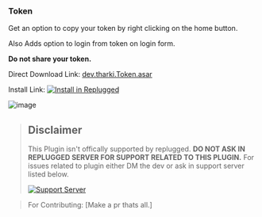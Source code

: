 ### Token

Get an option to copy your token by right clicking on the home button.

Also Adds option to login from token on login form.

**Do not share your token.**

Direct Download Link:
[dev.tharki.Token.asar](https://github.com/Tharki-God/Token/releases/latest/download/dev.tharki.Token.asar)

Install Link:
[![Install in Replugged](https://img.shields.io/badge/-Install%20in%20Replugged-blue?style=for-the-badge&logo=none)](https://replugged.dev/install?identifier=Tharki-God/Token&source=github)

![image](https://tharki-god.github.io/files-random-host/bdpluginsassets/token.png)

> ## Disclaimer
>
> This Plugin isn't offically supported by replugged.
>**DO NOT ASK IN REPLUGGED SERVER FOR SUPPORT RELATED TO THIS PLUGIN.**
> For issues related to plugin either DM the dev or ask in support server listed below.
>
> [![Support Server](https://discordapp.com/api/guilds/919649417005506600/widget.png?style=banner3)](https://discord.gg/SgKSKyh9gY)

> For Contributing: [Make a pr thats all.]
